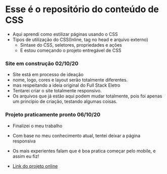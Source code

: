 # Esse é o repositório do conteúdo de CSS

- Aqui aprendi como estilizar páginas usando o CSS
- Tipos de utilização do CSS(Inline, tag no head e arquivo externo)
  - Sintaxe do CSS, seletores, propriedades e ações
  - E estou começando o projeto entregável de CSS
  
### Site em construção 02/10/20
- Site está em processo de ideação
- nome, logo, cores e layout serão totalmente diferentes.
- mas respeitando a ideia original do Full Stack Eletro
- Tentarei criar o site totalmente responsivo.
- Os arquivos que já estão aqui podem mudar totalmente, pois foi apenas um principio de criação, testando algumas coisas.

### Projeto praticamente pronto 06/10/20
- Finalizei o meu trabalho
- Com base no meu conhecimento atual, tentei deixar a página responsiva
- Os mais experientes falam que é boa pratica começar pelo mobile, e assim eu fiz!

- [Link do projeto online](https://marcos-recodepro.netlify.app/eletrodevstore_css/index.html)